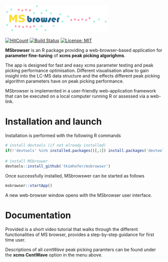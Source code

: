 ![](www/MSbrowser_logo_tricolour_alpha.png)

[![HitCount](http://hits.dwyl.io/tkimhofer/msbrowser.svg)](http://hits.dwyl.io/tkimhofer/msbrowser)
[![Build Status](https://travis-ci.org/rstudio/rmarkdown.svg?branch=master)](https://travis-ci.org/rstudio/rmarkdown)
[![License: MIT](https://img.shields.io/badge/License-MIT-yellow.svg)](https://opensource.org/licenses/MIT)

**MSbrowser** is an R package providing a web-browser-based application for **parameter fine-tuning** of **xcms peak picking algorighms**. 

The app is designed for fast and easy xcms parameter testing and peak picking performance optimisation. Different visualisation allow to gain insight into the LC-MS data structure and the effects different peak picking algorithm parameters have on peak picking performance. 

MSbrowser is implemented in a user-friendly web-application framework that can be executed on a local computer running R or assessed via a web-link.

# Installation and launch
Installation is performed with the following R commands

```R
# install devtools (if not already installed)
if(!'devtools' %in% installed.packages()[,1]) install.packages('devtools')

# install MSbroswer
devtools::install_github('tkimhofer/msbrowser')
```

Once successfully installed, MSbrowswer can be started as follows
```R
msbrowser::startApp()
```
A new web-browser window opens with the MSbrowser user interface.


# Documentation
Provided is a short video tutorial that walks through the different functionalities of MS browser, provides a step-by-step guidance for first time user.

Descriptions of all *centWave* peak picking paramters can be found under the **xcms CentWave** option in the menu above. 
